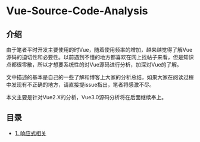 # Vue-Source-Code-Analysis

## 介绍

由于笔者平时开发主要使用的时Vue，随着使用频率的增加，越来越觉得了解Vue源码的迫切性和必要性。以前遇到不懂的地方都喜欢在网上找帖子来看，但是知识点都很零散，所以才想要系统性的对Vue源码进行分析，加深对Vue的了解。

文中描述的基本是自己的一些了解和博客上大家的分析总结，如果大家在阅读过程中发现有不正确的地方，请直接提issue指出，笔者将感激不尽。

本文主要是针对Vue2.X的分析，Vue3.0源码分析将在后面继续奉上。

## 目录

- [1. 响应式相关](https://github.com/JCHappytime/Vue-Source-Code-Analysis/tree/main/1.%20%E5%93%8D%E5%BA%94%E5%BC%8F%E7%9B%B8%E5%85%B3)

